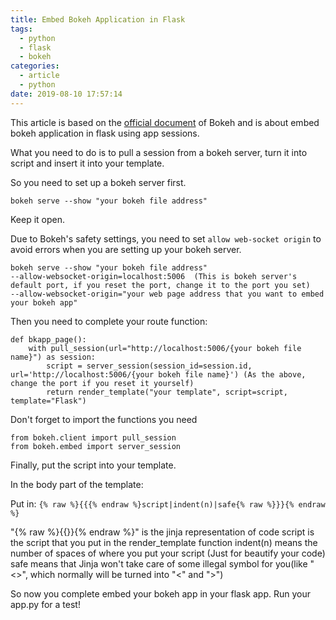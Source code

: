 ```yaml
---
title: Embed Bokeh Application in Flask
tags:
  - python
  - flask
  - bokeh
categories:
  - article
  - python
date: 2019-08-10 17:57:14
---
```

This article is based on the [official document](https://bokeh.pydata.org/en/latest/docs/user_guide/embed.html) of Bokeh and is about embed bokeh application in flask using app sessions.

What you need to do is to pull a session from a bokeh server, turn it into script and insert it into your template.

So you need to set up a bokeh server first.

`bokeh serve --show "your bokeh file address"`

Keep it open.

Due to Bokeh's safety settings, you need to set `allow web-socket origin` to avoid errors when you are setting up your bokeh server.

```
bokeh serve --show "your bokeh file address"
--allow-websocket-origin=localhost:5006  (This is bokeh server's default port, if you reset the port, change it to the port you set)
--allow-websocket-origin="your web page address that you want to embed your bokeh app"
```

Then you need to complete your route function:

```
def bkapp_page():
    with pull_session(url="http://localhost:5006/{your bokeh file name}") as session:
        script = server_session(session_id=session.id, url='http://localhost:5006/{your bokeh file name}') (As the above, change the port if you reset it yourself)
        return render_template("your template", script=script, template="Flask")
```

Don't forget to import the functions you need

```
from bokeh.client import pull_session
from bokeh.embed import server_session
```

Finally, put the script into your template.

In the body part of the template:

Put in: `{% raw %}{{{% endraw %}script|indent(n)|safe{% raw %}}}{% endraw %}`

"{% raw %}{{}}{% endraw %}" is the jinja representation of code
script is the script that you put in the render_template function
indent(n) means the number of spaces of where you put your script (Just for beautify your code)
safe means that Jinja won't take care of some illegal symbol for you(like "<>", which normally will be turned into "&lt;" and "&gt;")

So now you complete embed your bokeh app in your flask app. Run your app.py for a test!

